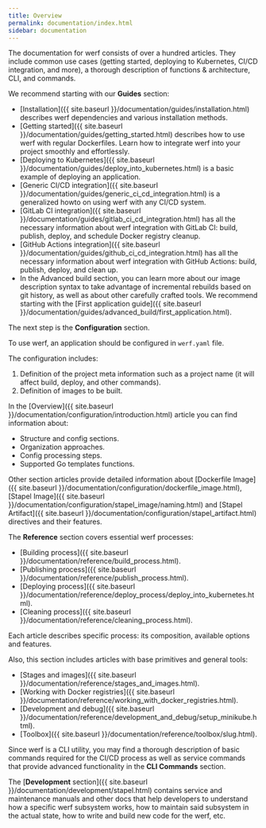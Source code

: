 ```yaml
---
title: Overview
permalink: documentation/index.html
sidebar: documentation
---
```


The documentation for werf consists of over a hundred articles. They include common use cases (getting started, deploying to Kubernetes, CI/CD integration, and more), a thorough description of functions & architecture, CLI, and commands.

We recommend starting with our **Guides** section:

- [Installation]({{ site.baseurl }}/documentation/guides/installation.html) describes werf dependencies and various installation methods.
- [Getting started]({{ site.baseurl }}/documentation/guides/getting_started.html) describes how to use werf with regular Dockerfiles. Learn how to integrate werf into your project smoothly and effortlessly.
- [Deploying to Kubernetes]({{ site.baseurl }}/documentation/guides/deploy_into_kubernetes.html) is a basic example of deploying an application.
- [Generic CI/CD integration]({{ site.baseurl }}/documentation/guides/generic_ci_cd_integration.html) is a generalized howto on using werf with any CI/CD system.
- [GitLab CI integration]({{ site.baseurl }}/documentation/guides/gitlab_ci_cd_integration.html) has all the necessary information about werf integration with GitLab CI: build, publish, deploy, and schedule Docker registry cleanup.
- [GitHub Actions integration]({{ site.baseurl }}/documentation/guides/github_ci_cd_integration.html) has all the necessary information about werf integration with GitHub Actions: build, publish, deploy, and clean up.
- In the Advanced build section, you can learn more about our image description syntax to take advantage of incremental rebuilds based on git history, as well as about other carefully crafted tools. We recommend starting with the [First application guide]({{ site.baseurl }}/documentation/guides/advanced_build/first_application.html).

The next step is the **Configuration** section.

To use werf, an application should be configured in `werf.yaml` file.

The configuration includes:

1. Definition of the project meta information such as a project name (it will affect build, deploy, and other commands).
2. Definition of images to be built.

In the [Overview]({{ site.baseurl }}/documentation/configuration/introduction.html) article you can find information about:

* Structure and config sections.
* Organization approaches.
* Config processing steps.
* Supported Go templates functions.

Other section articles provide detailed information about [Dockerfile Image]({{ site.baseurl }}/documentation/configuration/dockerfile_image.html), [Stapel Image]({{ site.baseurl }}/documentation/configuration/stapel_image/naming.html) and [Stapel Artifact]({{ site.baseurl }}/documentation/configuration/stapel_artifact.html) directives and their features.

The **Reference** section covers essential werf processes:

* [Building process]({{ site.baseurl }}/documentation/reference/build_process.html).
* [Publishing process]({{ site.baseurl }}/documentation/reference/publish_process.html).
* [Deploying process]({{ site.baseurl }}/documentation/reference/deploy_process/deploy_into_kubernetes.html).
* [Cleaning process]({{ site.baseurl }}/documentation/reference/cleaning_process.html).

Each article describes specific process: its composition, available options and features.

Also, this section includes articles with base primitives and general tools:

* [Stages and images]({{ site.baseurl }}/documentation/reference/stages_and_images.html).
* [Working with Docker registries]({{ site.baseurl }}/documentation/reference/working_with_docker_registries.html).
* [Development and debug]({{ site.baseurl }}/documentation/reference/development_and_debug/setup_minikube.html).
* [Toolbox]({{ site.baseurl }}/documentation/reference/toolbox/slug.html).

Since werf is a CLI utility, you may find a thorough description of basic commands required for the CI/CD process as well as service commands that provide advanced functionality in the **CLI Commands** section.

The [**Development** section]({{ site.baseurl }}/documentation/development/stapel.html) contains service and maintenance manuals and other docs that help developers to understand how a specific werf subsystem works, how to maintain said subsystem in the actual state, how to write and build new code for the werf, etc.
